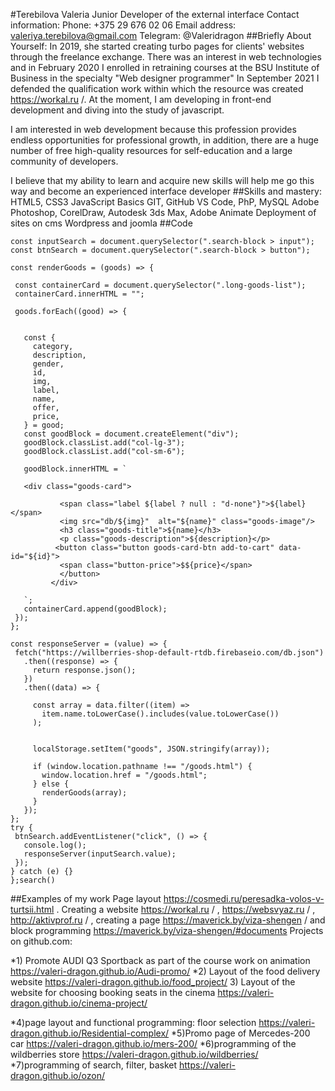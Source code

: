 #Terebilova Valeria
Junior Developer of the external interface
Contact information:
Phone: +375 29 676 02 06
Email address: valeriya.terebilova@gmail.com
Telegram: @Valeridragon
##Briefly About Yourself:
In 2019, she started creating turbo pages for clients' websites through the freelance exchange. There was an interest in web technologies and in February 2020 I enrolled in retraining courses at the BSU Institute of Business in the specialty "Web designer programmer" In September 2021 I defended the qualification work within which the resource was created https://workal.ru /. At the moment, I am developing in front-end development and diving into the study of javascript.

I am interested in web development because this profession provides endless opportunities for professional growth,
in addition, there are a huge number of free high-quality resources for self-education and a large community of developers.

I believe that my ability to learn and acquire new skills will help me go this way and become an experienced interface developer
##Skills and mastery:
HTML5, CSS3
JavaScript Basics
GIT, GitHub
VS Code, PhP, MySQL
Adobe Photoshop, CorelDraw, Autodesk 3ds Max, Adobe Animate
Deployment of sites on cms Wordpress and joomla
##Code

```const search = () => {
const inputSearch = document.querySelector(".search-block > input");
const btnSearch = document.querySelector(".search-block > button");

const renderGoods = (goods) => {

 const containerCard = document.querySelector(".long-goods-list");
 containerCard.innerHTML = "";

 goods.forEach((good) => {


   const {
     category,
     description,
     gender,
     id,
     img,
     label,
     name,
     offer,
     price,
   } = good;
   const goodBlock = document.createElement("div");
   goodBlock.classList.add("col-lg-3");
   goodBlock.classList.add("col-sm-6");

   goodBlock.innerHTML = `

   <div class="goods-card">

           <span class="label ${label ? null : "d-none"}">${label}</span>
           <img src="db/${img}"  alt="${name}" class="goods-image"/>
           <h3 class="goods-title">${name}</h3>
           <p class="goods-description">${description}</p>
          <button class="button goods-card-btn add-to-cart" data-id="${id}">
           <span class="button-price">$${price}</span>
           </button>
         </div>

   `;
   containerCard.append(goodBlock);
 });
};

const responseServer = (value) => {
 fetch("https://willberries-shop-default-rtdb.firebaseio.com/db.json")
   .then((response) => {
     return response.json();
   })
   .then((data) => {

     const array = data.filter((item) =>
       item.name.toLowerCase().includes(value.toLowerCase())
     );


     localStorage.setItem("goods", JSON.stringify(array));

     if (window.location.pathname !== "/goods.html") {
       window.location.href = "/goods.html";
     } else {
       renderGoods(array);
     }
   });
};
try {
 btnSearch.addEventListener("click", () => {
   console.log();
   responseServer(inputSearch.value);
 });
} catch (e) {}
};search()
```

##Examples of my work
Page layout https://cosmedi.ru/peresadka-volos-v-turtsii.html . Creating a website https://workal.ru / , https://websvyaz.ru / , http://aktivprof.ru / , creating a page https://maverick.by/viza-shengen / and block programming https://maverick.by/viza-shengen/#documents Projects on github.com:

*1) Promote AUDI Q3 Sportback as part of the course work on animation https://valeri-dragon.github.io/Audi-promo/
*2) Layout of the food delivery website https://valeri-dragon.github.io/food_project/ 3) Layout of the website for choosing booking seats in the cinema https://valeri-dragon.github.io/cinema-project/

*4)page layout and functional programming: floor selection https://valeri-dragon.github.io/Residential-complex/
*5)Promo page of Mercedes-200 car https://valeri-dragon.github.io/mers-200/
*6)programming of the wildberries store https://valeri-dragon.github.io/wildberries/
*7)programming of search, filter, basket https://valeri-dragon.github.io/ozon/
